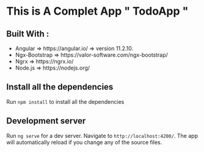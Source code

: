 # This is A Complet App " TodoApp " 

## Built With :

<ul>
      <li> Angular => https://angular.io/  => version 11.2.10. </li> 
      <li> Ngx-Bootstrap => https://valor-software.com/ngx-bootstrap/ </li> 
      <li> Ngrx => https://ngrx.io/ </li> 
      <li> Node.js => https://nodejs.org/ </li> 
</ul>

## Install all the dependencies

Run `npm install` to install all the dependencies

## Development server

Run `ng serve` for a dev server. Navigate to `http://localhost:4200/`. The app will automatically reload if you change any of the source files.
